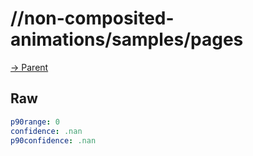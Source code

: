 
# //non-composited-animations/samples/pages

[→ Parent](../..)


## Raw


```yaml
p90range: 0
confidence: .nan
p90confidence: .nan

```


